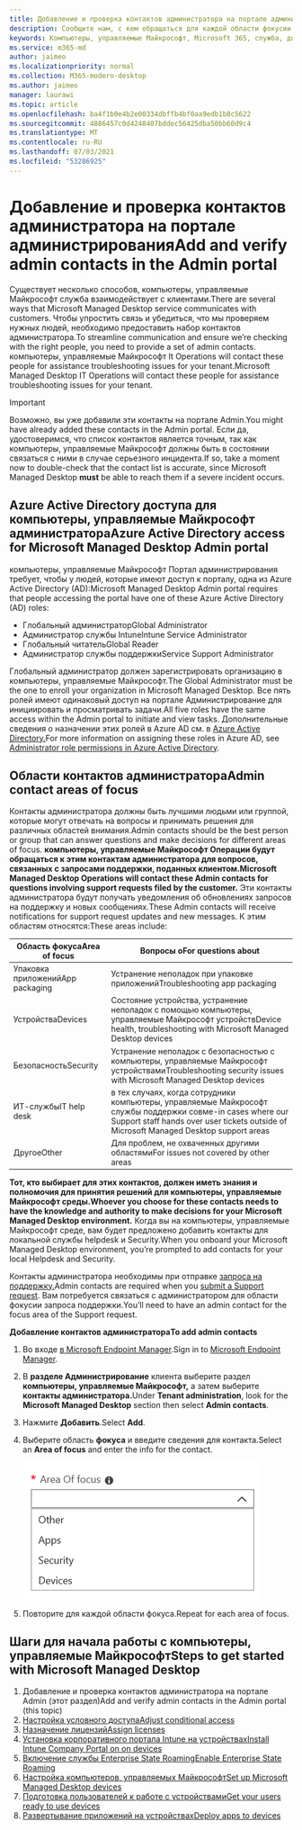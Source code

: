 ```yaml
---
title: Добавление и проверка контактов администратора на портале администрирования
description: Сообщите нам, с кем обращаться для каждой области фокусии.
keywords: Компьютеры, управляемые Майкрософт, Microsoft 365, служба, документация
ms.service: m365-md
author: jaimeo
ms.localizationpriority: normal
ms.collection: M365-modern-desktop
ms.author: jaimeo
manager: laurawi
ms.topic: article
ms.openlocfilehash: ba4f1b0e4b2e00334dbffb4bf0aa9edb1b8c5622
ms.sourcegitcommit: 4886457c0d4248407bddec56425dba50bb60d9c4
ms.translationtype: MT
ms.contentlocale: ru-RU
ms.lasthandoff: 07/03/2021
ms.locfileid: "53286925"
---
```

# <a name="add-and-verify-admin-contacts-in-the-admin-portal"></a><span data-ttu-id="e9433-104">Добавление и проверка контактов администратора на портале администрирования</span><span class="sxs-lookup"><span data-stu-id="e9433-104">Add and verify admin contacts in the Admin portal</span></span>

<span data-ttu-id="e9433-105">Существует несколько способов, компьютеры, управляемые Майкрософт служба взаимодействует с клиентами.</span><span class="sxs-lookup"><span data-stu-id="e9433-105">There are several ways that Microsoft Managed Desktop service communicates with customers.</span></span> <span data-ttu-id="e9433-106">Чтобы упростить связь и убедиться, что мы проверяем нужных людей, необходимо предоставить набор контактов администратора.</span><span class="sxs-lookup"><span data-stu-id="e9433-106">To streamline communication and ensure we’re checking with the right people, you need to provide a set of admin contacts.</span></span> <span data-ttu-id="e9433-107">компьютеры, управляемые Майкрософт It Operations will contact these people for assistance troubleshooting issues for your tenant.</span><span class="sxs-lookup"><span data-stu-id="e9433-107">Microsoft Managed Desktop IT Operations will contact these people for assistance troubleshooting issues for your tenant.</span></span>

> [!IMPORTANT]
> <span data-ttu-id="e9433-108">Возможно, вы уже добавили эти контакты на портале Admin.</span><span class="sxs-lookup"><span data-stu-id="e9433-108">You might have already added these contacts in the Admin portal.</span></span> <span data-ttu-id="e9433-109">Если да, удостоверимся, что список контактов является точным,  так как компьютеры, управляемые Майкрософт должны быть в состоянии связаться с ними в случае серьезного инцидента.</span><span class="sxs-lookup"><span data-stu-id="e9433-109">If so, take a moment now to double-check that the contact list is accurate, since Microsoft Managed Desktop **must** be able to reach them if a severe incident occurs.</span></span>

## <a name="azure-active-directory-access-for-microsoft-managed-desktop-admin-portal"></a><span data-ttu-id="e9433-110">Azure Active Directory доступа для компьютеры, управляемые Майкрософт администратора</span><span class="sxs-lookup"><span data-stu-id="e9433-110">Azure Active Directory access for Microsoft Managed Desktop Admin portal</span></span>

<span data-ttu-id="e9433-111">компьютеры, управляемые Майкрософт Портал администрирования требует, чтобы у людей, которые имеют доступ к порталу, одна из Azure Active Directory (AD):</span><span class="sxs-lookup"><span data-stu-id="e9433-111">Microsoft Managed Desktop Admin portal requires that people accessing the portal have one of these Azure Active Directory (AD) roles:</span></span>

- <span data-ttu-id="e9433-112">Глобальный администратор</span><span class="sxs-lookup"><span data-stu-id="e9433-112">Global Administrator</span></span>
- <span data-ttu-id="e9433-113">Администратор службы Intune</span><span class="sxs-lookup"><span data-stu-id="e9433-113">Intune Service Administrator</span></span>
- <span data-ttu-id="e9433-114">Глобальный читатель</span><span class="sxs-lookup"><span data-stu-id="e9433-114">Global Reader</span></span>
- <span data-ttu-id="e9433-115">Администратор службы поддержки</span><span class="sxs-lookup"><span data-stu-id="e9433-115">Service Support Administrator</span></span>

<span data-ttu-id="e9433-116">Глобальный администратор должен зарегистрировать организацию в компьютеры, управляемые Майкрософт.</span><span class="sxs-lookup"><span data-stu-id="e9433-116">The Global Administrator must be the one to enroll your organization in Microsoft Managed Desktop.</span></span> <span data-ttu-id="e9433-117">Все пять ролей имеют одинаковый доступ на портале Администрирование для инициировать и просматривать задачи.</span><span class="sxs-lookup"><span data-stu-id="e9433-117">All five roles have the same access within the Admin portal to initiate and view tasks.</span></span> <span data-ttu-id="e9433-118">Дополнительные сведения о назначении этих ролей в Azure AD см. в [Azure Active Directory.](/azure/active-directory/users-groups-roles/directory-assign-admin-roles)</span><span class="sxs-lookup"><span data-stu-id="e9433-118">For more information on assigning these roles in Azure AD, see [Administrator role permissions in Azure Active Directory](/azure/active-directory/users-groups-roles/directory-assign-admin-roles).</span></span>

## <a name="admin-contact-areas-of-focus"></a><span data-ttu-id="e9433-119">Области контактов администратора</span><span class="sxs-lookup"><span data-stu-id="e9433-119">Admin contact areas of focus</span></span>

<span data-ttu-id="e9433-120">Контакты администратора должны быть лучшими людьми или группой, которые могут отвечать на вопросы и принимать решения для различных областей внимания.</span><span class="sxs-lookup"><span data-stu-id="e9433-120">Admin contacts should be the best person or group that can answer questions and make decisions for different areas of focus.</span></span> <span data-ttu-id="e9433-121">**компьютеры, управляемые Майкрософт Операции будут обращаться к этим контактам администратора для вопросов, связанных с запросами поддержки, поданных клиентом.**</span><span class="sxs-lookup"><span data-stu-id="e9433-121">**Microsoft Managed Desktop Operations will contact these Admin contacts for questions involving support requests filed by the customer.**</span></span> <span data-ttu-id="e9433-122">Эти контакты администратора будут получать уведомления об обновлениях запросов на поддержку и новых сообщениях.</span><span class="sxs-lookup"><span data-stu-id="e9433-122">These Admin contacts will receive notifications for support request updates and new messages.</span></span> <span data-ttu-id="e9433-123">К этим областям относятся:</span><span class="sxs-lookup"><span data-stu-id="e9433-123">These areas include:</span></span>

<span data-ttu-id="e9433-124">Область фокуса</span><span class="sxs-lookup"><span data-stu-id="e9433-124">Area of focus</span></span> | <span data-ttu-id="e9433-125">Вопросы о</span><span class="sxs-lookup"><span data-stu-id="e9433-125">For questions about</span></span>
--- | ---
<span data-ttu-id="e9433-126">Упаковка приложений</span><span class="sxs-lookup"><span data-stu-id="e9433-126">App packaging</span></span> | <span data-ttu-id="e9433-127">Устранение неполадок при упаковке приложений</span><span class="sxs-lookup"><span data-stu-id="e9433-127">Troubleshooting app packaging</span></span>
<span data-ttu-id="e9433-128">Устройства</span><span class="sxs-lookup"><span data-stu-id="e9433-128">Devices</span></span> | <span data-ttu-id="e9433-129">Состояние устройства, устранение неполадок с помощью компьютеры, управляемые Майкрософт устройств</span><span class="sxs-lookup"><span data-stu-id="e9433-129">Device health, troubleshooting with Microsoft Managed Desktop devices</span></span>
<span data-ttu-id="e9433-130">Безопасность</span><span class="sxs-lookup"><span data-stu-id="e9433-130">Security</span></span> | <span data-ttu-id="e9433-131">Устранение неполадок с безопасностью с компьютеры, управляемые Майкрософт устройствами</span><span class="sxs-lookup"><span data-stu-id="e9433-131">Troubleshooting security issues with Microsoft Managed Desktop devices</span></span>
<span data-ttu-id="e9433-132">ИТ-службы</span><span class="sxs-lookup"><span data-stu-id="e9433-132">IT help desk</span></span> | <span data-ttu-id="e9433-133">в тех случаях, когда сотрудники компьютеры, управляемые Майкрософт службы поддержки совме-</span><span class="sxs-lookup"><span data-stu-id="e9433-133">in cases where our Support staff hands over user tickets outside of Microsoft Managed Desktop support areas</span></span> 
<span data-ttu-id="e9433-134">Другое</span><span class="sxs-lookup"><span data-stu-id="e9433-134">Other</span></span> | <span data-ttu-id="e9433-135">Для проблем, не охваченных другими областями</span><span class="sxs-lookup"><span data-stu-id="e9433-135">For issues not covered by other areas</span></span>

<span data-ttu-id="e9433-136">**Тот, кто выбирает для этих контактов, должен иметь знания и полномочия для принятия решений для компьютеры, управляемые Майкрософт среды.**</span><span class="sxs-lookup"><span data-stu-id="e9433-136">**Whoever you choose for these contacts needs to have the knowledge and authority to make decisions for your Microsoft Managed Desktop environment.**</span></span> <span data-ttu-id="e9433-137">Когда вы на компьютеры, управляемые Майкрософт среде, вам будет предложено добавить контакты для локальной службы helpdesk и Security.</span><span class="sxs-lookup"><span data-stu-id="e9433-137">When you onboard your Microsoft Managed Desktop environment, you’re prompted to add contacts for your local Helpdesk and Security.</span></span> 

<span data-ttu-id="e9433-138">Контакты администратора необходимы при отправке [запроса на поддержку.](../service-description/support.md)</span><span class="sxs-lookup"><span data-stu-id="e9433-138">Admin contacts are required when you [submit a Support request](../service-description/support.md).</span></span> <span data-ttu-id="e9433-139">Вам потребуется связаться с администратором для области фокусии запроса поддержки.</span><span class="sxs-lookup"><span data-stu-id="e9433-139">You’ll need to have an admin contact for the focus area of the Support request.</span></span>

<span data-ttu-id="e9433-140">**Добавление контактов администратора**</span><span class="sxs-lookup"><span data-stu-id="e9433-140">**To add admin contacts**</span></span>

1. <span data-ttu-id="e9433-141">Во входе [в Microsoft Endpoint Manager](https://endpoint.microsoft.com).</span><span class="sxs-lookup"><span data-stu-id="e9433-141">Sign in to [Microsoft Endpoint Manager](https://endpoint.microsoft.com).</span></span>

2. <span data-ttu-id="e9433-142">В **разделе Администрирование** клиента выберите раздел **компьютеры, управляемые Майкрософт,** а затем выберите **контакты администратора.**</span><span class="sxs-lookup"><span data-stu-id="e9433-142">Under **Tenant administration**, look for the **Microsoft Managed Desktop** section then select **Admin contacts**.</span></span>

3. <span data-ttu-id="e9433-143">Нажмите **Добавить**.</span><span class="sxs-lookup"><span data-stu-id="e9433-143">Select **Add**.</span></span>

4. <span data-ttu-id="e9433-144">Выберите область **фокуса** и введите сведения для контакта.</span><span class="sxs-lookup"><span data-stu-id="e9433-144">Select an **Area of focus** and enter the info for the contact.</span></span> 

    ![список областей фокусиза, таких как Other, Apps и Security](../../media/areaoffocus.png)

5. <span data-ttu-id="e9433-146">Повторите для каждой области фокуса.</span><span class="sxs-lookup"><span data-stu-id="e9433-146">Repeat for each area of focus.</span></span>

## <a name="steps-to-get-started-with-microsoft-managed-desktop"></a><span data-ttu-id="e9433-147">Шаги для начала работы с компьютеры, управляемые Майкрософт</span><span class="sxs-lookup"><span data-stu-id="e9433-147">Steps to get started with Microsoft Managed Desktop</span></span>

1. <span data-ttu-id="e9433-148">Добавление и проверка контактов администратора на портале Admin (этот раздел)</span><span class="sxs-lookup"><span data-stu-id="e9433-148">Add and verify admin contacts in the Admin portal (this topic)</span></span>
2. [<span data-ttu-id="e9433-149">Настройка условного доступа</span><span class="sxs-lookup"><span data-stu-id="e9433-149">Adjust conditional access</span></span>](conditional-access.md)
3. [<span data-ttu-id="e9433-150">Назначение лицензий</span><span class="sxs-lookup"><span data-stu-id="e9433-150">Assign licenses</span></span>](assign-licenses.md)
4. [<span data-ttu-id="e9433-151">Установка корпоративного портала Intune на устройствах</span><span class="sxs-lookup"><span data-stu-id="e9433-151">Install Intune Company Portal on on devices</span></span>](company-portal.md)
5. [<span data-ttu-id="e9433-152">Включение службы Enterprise State Roaming</span><span class="sxs-lookup"><span data-stu-id="e9433-152">Enable Enterprise State Roaming</span></span>](enterprise-state-roaming.md)
6. [<span data-ttu-id="e9433-153">Настройка компьютеров, управляемых Майкрософт</span><span class="sxs-lookup"><span data-stu-id="e9433-153">Set up Microsoft Managed Desktop devices</span></span>](set-up-devices.md)
7. [<span data-ttu-id="e9433-154">Подготовка пользователей к работе с устройствами</span><span class="sxs-lookup"><span data-stu-id="e9433-154">Get your users ready to use devices</span></span>](get-started-devices.md)
8. [<span data-ttu-id="e9433-155">Развертывание приложений на устройствах</span><span class="sxs-lookup"><span data-stu-id="e9433-155">Deploy apps to devices</span></span>](deploy-apps.md)
